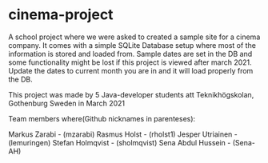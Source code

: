 # cinema-project

A school project where we were asked to created a sample site for a cinema company.
It comes with a simple SQLite Database setup where most of the information is stored and loaded from. Sample dates are set in the DB and some functionality might be lost if this project is viewed after march 2021. Update the dates to current month you are in and it will load properly from the DB.

This project was made by 5 Java-developer students att Teknikhögskolan, Gothenburg Sweden in March 2021

Team members where(Github nicknames in parenteses):

Markus Zarabi - (mzarabi)
Rasmus Holst - (rholst1)
Jesper Utriainen - (lemuringen)
Stefan Holmqvist - (sholmqvist)
Sena Abdul Hussein - (Sena-AH)

